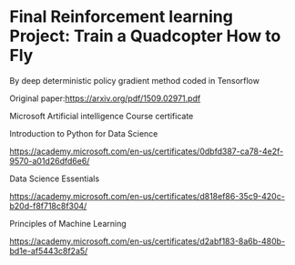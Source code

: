 # Final Reinforcement learning Project: Train a Quadcopter How to Fly
By deep deterministic policy gradient method coded in Tensorflow 

Original paper:https://arxiv.org/pdf/1509.02971.pdf

Microsoft Artificial intelligence Course certificate

Introduction to Python for Data Science

https://academy.microsoft.com/en-us/certificates/0dbfd387-ca78-4e2f-9570-a01d26dfd6e6/

Data Science Essentials

https://academy.microsoft.com/en-us/certificates/d818ef86-35c9-420c-b20d-f8f718c8f304/

Principles of Machine Learning

https://academy.microsoft.com/en-us/certificates/d2abf183-8a6b-480b-bd1e-af5443c8f2a5/
